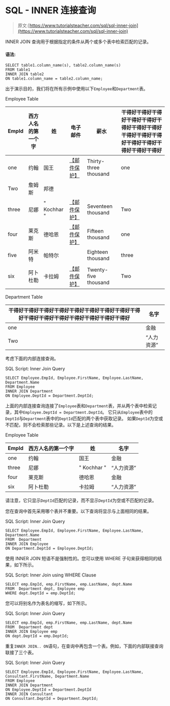 # SQL - INNER 连接查询

> 原文:[https://www.tutorialsteacher.com/sql/sql-inner-join](https://www.tutorialsteacher.com/sql/sql-inner-join)

INNER JOIN 查询用于根据指定的条件从两个或多个表中检索匹配的记录。

#### 语法:

```
SELECT table1.column_name(s), table2.column_name(s)
FROM table1
INNER JOIN table2
ON table1.column_name = table2.column_name; 
```

出于演示目的，我们将在所有示例中使用以下`Employee`和`Department`表。

Employee Table

| EmpId | 西方人名的第一个字 | 姓 | 电子邮件 | 薪水 | 干得好干得好干得好干得好干得好干得好干得好干得好干得好干得好干得好干得好干得好干得好干得好干得好 |
| --- | --- | --- | --- | --- | --- |
| one | 约翰 | 国王 | [【邮件保护】](/cdn-cgi/l/email-protection) | Thirty-three thousand | one |
| Two | 詹姆斯 | 邦德 |  |  |  |
| three | 尼娜 | " Kochhar " | [【邮件保护】](/cdn-cgi/l/email-protection) | Seventeen thousand | Two |
| four | 莱克斯 | 德哈恩 | [【邮件保护】](/cdn-cgi/l/email-protection) | Fifteen thousand | one |
| five | 阿米特 | 帕特尔 |  | Eighteen thousand | three |
| six | 阿卜杜勒 | 卡拉姆 | [【邮件保护】](/cdn-cgi/l/email-protection) | Twenty-five thousand | Two |

Department Table

| 干得好干得好干得好干得好干得好干得好干得好干得好干得好干得好干得好干得好干得好干得好干得好干得好 | 名字 |
| --- | --- |
| one | 金融 |
| Two | “人力资源” |

考虑下面的内部连接查询。

SQL Script: Inner Join Query 

```
SELECT Employee.EmpId, Employee.FirstName, Employee.LastName, Department.Name 
FROM Employee 
INNER JOIN Department
ON Employee.DeptId = Department.DeptId; 
```

上面的内部连接查询连接了`Employee`表和`Department`表，并从两个表中检索记录，其中`Employee.DeptId = Department.DeptId`。 它只从`Employee`表中的`DeptId`与`Department`表中的`DeptId`匹配的两个表中获取记录。 如果`DeptId`为空或不匹配，则不会检索那些记录。以下是上述查询的结果。

Employee Table

| EmpId | 西方人名的第一个字 | 姓 | 名字 |
| --- | --- | --- | --- |
| one | 约翰 | 国王 | 金融 |
| three | 尼娜 | " Kochhar " | “人力资源” |
| four | 莱克斯 | 德哈恩 | 金融 |
| six | 阿卜杜勒 | 卡拉姆 | “人力资源” |

请注意，它只显示`DeptId`匹配的记录，而不显示`DeptId`为空或不匹配的记录。

您在查询中首先采用哪个表并不重要。以下查询将显示与上面相同的结果。

SQL Script: Inner Join Query 

```
SELECT Employee.EmpId, Employee.FirstName, Employee.LastName, Department.Name 
FROM  Department
INNER JOIN Employee
ON Department.DeptId = Employee.DeptId; 
```

使用 INNER JOIN 短语不是强制性的。您可以使用 WHERE 子句来获得相同的结果，如下所示。

SQL Script: Inner Join using WHERE Clause 

```
SELECT emp.EmpId, emp.FirstName, emp.LastName, dept.Name 
FROM  Department dept, Employee emp
WHERE dept.DeptId = emp.DeptId; 
```

您可以将别名作为表名的缩写，如下所示。

SQL Script: Inner Join Query 

```
SELECT emp.EmpId, emp.FirstName, emp.LastName, dept.Name 
FROM  Department dept
INNER JOIN Employee emp
ON dept.DeptId = emp.DeptId; 
```

重复`INNER JOIN.. ON`语句，在查询中再包含一个表。例如，下面的内部联接查询联接了三个表。

SQL Script: Inner Join Query 

```
SELECT Employee.EmpId, Employee.FirstName, Employee.LastName, Consultant.FirstName, Department.Name 
FROM Employee 
INNER JOIN Department
ON Employee.DeptId = Department.DeptId
INNER JOIN Consultant
ON Consultant.DeptId = Department.DeptId; 
```

